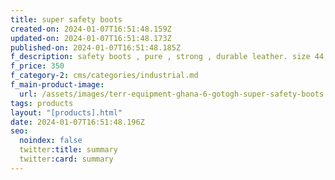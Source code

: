 ```yaml
---
title: super safety boots
created-on: 2024-01-07T16:51:48.159Z
updated-on: 2024-01-07T16:51:48.173Z
published-on: 2024-01-07T16:51:48.185Z
f_description: safety boots , pure , strong , durable leather. size 44,45,46,47 available.
f_price: 350
f_category-2: cms/categories/industrial.md
f_main-product-image:
  url: /assets/images/terr-equipment-ghana-6-gotogh-super-safety-boots.jpg
tags: products
layout: "[products].html"
date: 2024-01-07T16:51:48.196Z
seo:
  noindex: false
  twitter:title: summary
  twitter:card: summary
---
```

